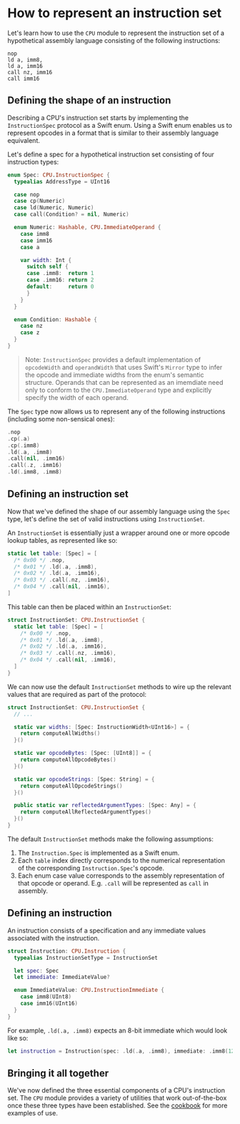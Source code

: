 # How to represent an instruction set

Let's learn how to use the `CPU` module to represent the instruction set of a hypothetical assembly language consisting of the following instructions:

```
nop
ld a, imm8,
ld a, imm16
call nz, imm16
call imm16
```

## Defining the shape of an instruction

Describing a CPU's instruction set starts by implementing the `InstructionSpec` protocol as a Swift enum.
Using a Swift enum enables us to represent opcodes in a format that is similar to their assembly language equivalent.

Let's define a spec for a hypothetical instruction set consisting of four instruction types:

```swift
enum Spec: CPU.InstructionSpec {
  typealias AddressType = UInt16

  case nop
  case cp(Numeric)
  case ld(Numeric, Numeric)
  case call(Condition? = nil, Numeric)

  enum Numeric: Hashable, CPU.ImmediateOperand {
    case imm8
    case imm16
    case a

    var width: Int {
      switch self {
      case .imm8:  return 1
      case .imm16: return 2
      default:     return 0
      }
    }
  }

  enum Condition: Hashable {
    case nz
    case z
  }
}
```

> Note: `InstructionSpec` provides a default implementation of `opcodeWidth` and `operandWidth` that uses Swift's `Mirror` type to infer the opcode and immediate widths from the enum's semantic structure.
> Operands that can be represented as an imemdiate need only to conform to the `CPU.ImmediateOperand` type and explicitly specify the width of each operand.

The `Spec` type now allows us to represent any of the following instructions (including some non-sensical ones):

```swift
.nop
.cp(.a)
.cp(.imm8)
.ld(.a, .imm8)
.call(nil, .imm16)
.call(.z, .imm16)
.ld(.imm8, .imm8)
```

## Defining an instruction set

Now that we've defined the shape of our assembly language using the `Spec` type, let's define the set of valid instructions using `InstructionSet`.

An `InstructionSet` is essentially just a wrapper around one or more opcode lookup tables, as represented like so:

```swift
static let table: [Spec] = [
  /* 0x00 */ .nop,
  /* 0x01 */ .ld(.a, .imm8),
  /* 0x02 */ .ld(.a, .imm16),
  /* 0x03 */ .call(.nz, .imm16),
  /* 0x04 */ .call(nil, .imm16),
]
```

This table can then be placed within an `InstructionSet`:

```swift
struct InstructionSet: CPU.InstructionSet {
  static let table: [Spec] = [
    /* 0x00 */ .nop,
    /* 0x01 */ .ld(.a, .imm8),
    /* 0x02 */ .ld(.a, .imm16),
    /* 0x03 */ .call(.nz, .imm16),
    /* 0x04 */ .call(nil, .imm16),
  ]
}
```

We can now use the default `InstructionSet` methods to wire up the relevant values that are required as part of the protocol:

```swift
struct InstructionSet: CPU.InstructionSet {
  // ...

  static var widths: [Spec: InstructionWidth<UInt16>] = {
    return computeAllWidths()
  }()

  static var opcodeBytes: [Spec: [UInt8]] = {
    return computeAllOpcodeBytes()
  }()

  static var opcodeStrings: [Spec: String] = {
    return computeAllOpcodeStrings()
  }()

  public static var reflectedArgumentTypes: [Spec: Any] = {
    return computeAllReflectedArgumentTypes()
  }()
}
```

The default `InstructionSet` methods make the following assumptions:

1. The `Instruction.Spec` is implemented as a Swift enum.
2. Each `table` index directly corresponds to the numerical representation of the corresponding `Instruction.Spec`'s opcode.
3. Each enum case value corresponds to the assembly representation of that opcode or operand. E.g. `.call` will be represented as `call` in assembly.

## Defining an instruction

An instruction consists of a specification and any immediate values associated with the instruction. 

```swift
struct Instruction: CPU.Instruction {
  typealias InstructionSetType = InstructionSet

  let spec: Spec
  let immediate: ImmediateValue?

  enum ImmediateValue: CPU.InstructionImmediate {
    case imm8(UInt8)
    case imm16(UInt16)
  }
}
```

For example, `.ld(.a, .imm8)` expects an 8-bit immediate which would look like so:

```swift
let instruction = Instruction(spec: .ld(.a, .imm8), immediate: .imm8(127))
```

## Bringing it all together

We've now defined the three essential components of a CPU's instruction set.
The `CPU` module provides a variety of utilities that work out-of-the-box once these three types have been established.
See the [cookbook](cookbook.md) for more examples of use.
